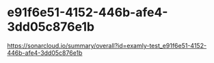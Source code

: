 # e91f6e51-4152-446b-afe4-3dd05c876e1b
https://sonarcloud.io/summary/overall?id=examly-test_e91f6e51-4152-446b-afe4-3dd05c876e1b
